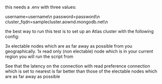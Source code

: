 this needs a .env with three values:

username=username\n
password=password\n
cluster_fqdn=samplecluster.aownd.mongodb.net\n

the best way to run this test is to set up an Atlas cluster with the following config:

3x electable nodes which are as far away as possible from you geographically.
1x read only (non electable) node which is in your current region you will run the script from

See that the latency on the connection with read preference connection which is set to nearest is far better than those of the electable nodes which are as far away as possible
